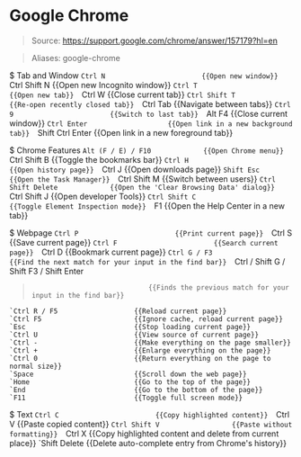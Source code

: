# Google Chrome

> Source: https://support.google.com/chrome/answer/157179?hl=en

> Aliases: google-chrome

$ Tab and Window
    `Ctrl N                        {{Open new window}} 
    `Ctrl Shift N                  {{Open new Incognito window}} 
    `Ctrl T                        {{Open new tab}} 
    `Ctrl W                        {{Close current tab}} 
    `Ctrl Shift T                  {{Re-open recently closed tab}} 
    `Ctrl Tab                      {{Navigate between tabs}} 
    `Ctrl 9                        {{Switch to last tab}} 
    `Alt F4                        {{Close current window}} 
    `Ctrl Enter                    {{Open link in a new background tab}} 
    `Shift Ctrl Enter              {{Open link in a new foreground tab}} 

$ Chrome Features
    `Alt (F / E) / F10             {{Open Chrome menu}} 
    `Ctrl Shift B                  {{Toggle the bookmarks bar}} 
    `Ctrl H                        {{Open history page}} 
    `Ctrl J                        {{Open downloads page}} 
    `Shift Esc                     {{Open the Task Manager}} 
    `Ctrl Shift M                  {{Switch between users}} 
    `Ctrl Shift Delete             {{Open the 'Clear Browsing Data' dialog}} 
    `Ctrl Shift J                  {{Open developer Tools}} 
    `Ctrl Shift C                  {{Toggle Element Inspection mode}} 
    `F1                            {{Open the Help Center in a new tab}} 

$ Webpage
    `Ctrl P                        {{Print current page}} 
    `Ctrl S                        {{Save current page}} 
    `Ctrl F                        {{Search current page}} 
    `Ctrl D                        {{Bookmark current page}} 
    `Ctrl G / F3                   {{Find the next match for your input in the find bar}} 
    `Ctrl / Shift G / Shift F3 / Shift Enter
>                                  {{Finds the previous match for your input in the find bar}} 
    `Ctrl R / F5                   {{Reload current page}} 
    `Ctrl F5                       {{Ignore cache, reload current page}} 
    `Esc                           {{Stop loading current page}} 
    `Ctrl U                        {{View source of current page}} 
    `Ctrl -                        {{Make everything on the page smaller}} 
    `Ctrl +                        {{Enlarge everything on the page}} 
    `Ctrl 0                        {{Return everything on the page to normal size}} 
    `Space                         {{Scroll down the web page}} 
    `Home                          {{Go to the top of the page}} 
    `End                           {{Go to the bottom of the page}} 
    `F11                           {{Toggle full screen mode}} 

$ Text
    `Ctrl C                        {{Copy highlighted content}} 
    `Ctrl V                        {{Paste copied content}} 
    `Ctrl Shift V                  {{Paste without formatting}} 
    `Ctrl X                        {{Copy highlighted content and delete from current place}} 
    `Shift Delete                  {{Delete auto-complete entry from Chrome's history}} 

